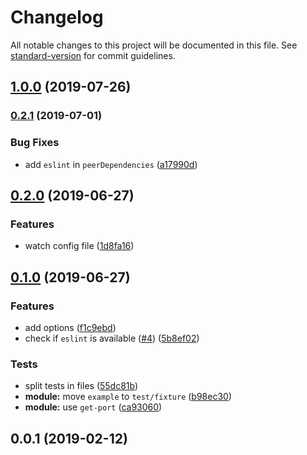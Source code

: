 # Changelog

All notable changes to this project will be documented in this file. See [standard-version](https://github.com/conventional-changelog/standard-version) for commit guidelines.

## [1.0.0](https://github.com/nuxt-community/eslint-module/compare/v0.2.1...v1.0.0) (2019-07-26)



### [0.2.1](https://github.com/nuxt-community/eslint-module/compare/v0.2.0...v0.2.1) (2019-07-01)


### Bug Fixes

* add `eslint` in `peerDependencies` ([a17990d](https://github.com/nuxt-community/eslint-module/commit/a17990d))



## [0.2.0](https://github.com/nuxt-community/eslint-module/compare/v0.1.0...v0.2.0) (2019-06-27)


### Features

* watch config file ([1d8fa16](https://github.com/nuxt-community/eslint-module/commit/1d8fa16))



## [0.1.0](https://github.com/nuxt-community/eslint-module/compare/v0.0.1...v0.1.0) (2019-06-27)


### Features

* add options ([f1c9ebd](https://github.com/nuxt-community/eslint-module/commit/f1c9ebd))
* check if `eslint` is available ([#4](https://github.com/nuxt-community/eslint-module/issues/4)) ([5b8ef02](https://github.com/nuxt-community/eslint-module/commit/5b8ef02))


### Tests

* split tests in files ([55dc81b](https://github.com/nuxt-community/eslint-module/commit/55dc81b))
* **module:** move `example` to `test/fixture` ([b98ec30](https://github.com/nuxt-community/eslint-module/commit/b98ec30))
* **module:** use `get-port` ([ca93060](https://github.com/nuxt-community/eslint-module/commit/ca93060))



<a name="0.0.1"></a>
## 0.0.1 (2019-02-12)
